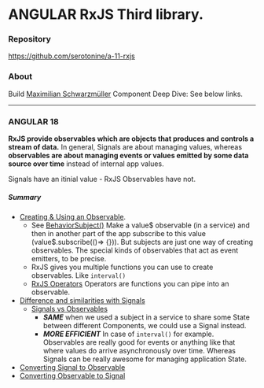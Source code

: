 # ANGULAR RxJS Third library.
### Repository
https://github.com/serotonine/a-11-rxjs

### About
Build [Maximilian Schwarzmüller](https://www.udemy.com/user/maximilian-schwarzmuller) Component Deep Dive: See below links.

***

### ANGULAR 18
**RxJS provide observables which are objects that produces and controls a stream of data.**
In general, Signals are about managing values, whereas **observables are about managing events or values emitted by some data source over time** instead of internal app values.

Signals have an itinial value  - RxJS Observables have not.

##### Summary
- [Creating & Using an Observable](https://www.udemy.com/course/the-complete-guide-to-angular-2/learn/lecture/44116208).
  - See [BehaviorSubject()](https://github.com/serotonine/a-10-change-detection/commit/b488b045a6ecc5e587d9c8dc293f619be7b3f1e4#diff-1f05e3722b4224021627196e05a6e9577437f8829fe0a946eaa852d98fd6341dR14)
  Make a value$ observable (in a service) and then in another part of the app subscribe to this value (value$.subscribe(()=> {})).
  But subjects are just one way of creating observables.
  The special kinds of observables that act as event emitters, to be precise.
  - RxJS gives you multiple functions you can use to create observables. Like `interval()`
  - [RxJS Operators](https://www.udemy.com/course/the-complete-guide-to-angular-2/learn/lecture/44116212)
  Operators are functions you can pipe into an observable.
- [Difference and similarities with Signals ](https://www.udemy.com/course/the-complete-guide-to-angular-2/learn/lecture/44116216)
  - [Signals vs Observables](https://www.udemy.com/course/the-complete-guide-to-angular-2/learn/lecture/44116220)
    - ***SAME*** when we used a subject in a service to share some State between different Components, we could use a Signal instead.
    - ***MORE EFFICIENT*** In case of `interval()` for example.
      Observables are really good for events or anything like that where values do arrive asynchronously over time.
      Whereas Signals can be really awesome for managing application State.
- [Converting Signal to Observable](https://www.udemy.com/course/the-complete-guide-to-angular-2/learn/lecture/44116222)
- [Converting Observable to Signal](https://www.udemy.com/course/the-complete-guide-to-angular-2/learn/lecture/44116226)

